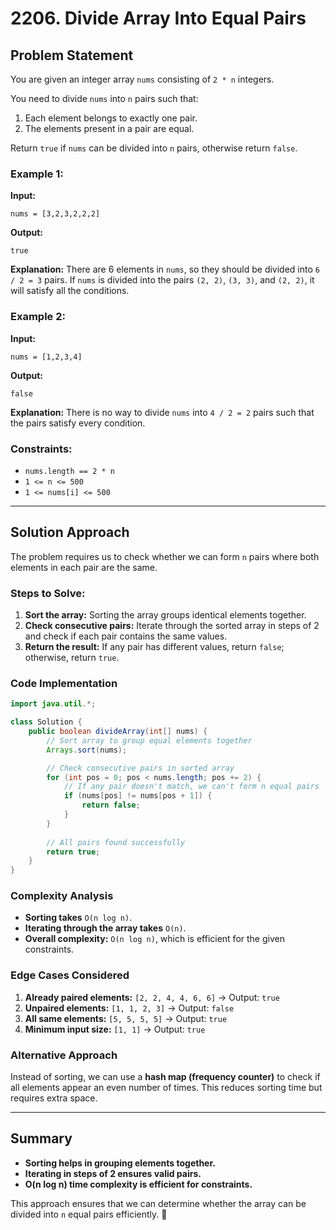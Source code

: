 # 2206. Divide Array Into Equal Pairs

## Problem Statement
You are given an integer array `nums` consisting of `2 * n` integers.

You need to divide `nums` into `n` pairs such that:

1. Each element belongs to exactly one pair.
2. The elements present in a pair are equal.

Return `true` if `nums` can be divided into `n` pairs, otherwise return `false`.

### Example 1:
**Input:**
```plaintext
nums = [3,2,3,2,2,2]
```
**Output:**
```plaintext
true
```
**Explanation:**
There are 6 elements in `nums`, so they should be divided into `6 / 2 = 3` pairs.
If `nums` is divided into the pairs `(2, 2)`, `(3, 3)`, and `(2, 2)`, it will satisfy all the conditions.

### Example 2:
**Input:**
```plaintext
nums = [1,2,3,4]
```
**Output:**
```plaintext
false
```
**Explanation:**
There is no way to divide `nums` into `4 / 2 = 2` pairs such that the pairs satisfy every condition.

### Constraints:
- `nums.length == 2 * n`
- `1 <= n <= 500`
- `1 <= nums[i] <= 500`

---

## Solution Approach
The problem requires us to check whether we can form `n` pairs where both elements in each pair are the same.

### Steps to Solve:
1. **Sort the array:** Sorting the array groups identical elements together.
2. **Check consecutive pairs:** Iterate through the sorted array in steps of 2 and check if each pair contains the same values.
3. **Return the result:** If any pair has different values, return `false`; otherwise, return `true`.

### Code Implementation
```java
import java.util.*;

class Solution {
    public boolean divideArray(int[] nums) {
        // Sort array to group equal elements together
        Arrays.sort(nums);

        // Check consecutive pairs in sorted array
        for (int pos = 0; pos < nums.length; pos += 2) {
            // If any pair doesn't match, we can't form n equal pairs
            if (nums[pos] != nums[pos + 1]) {
                return false;
            }
        }
        
        // All pairs found successfully
        return true;
    }
}
```

### Complexity Analysis
- **Sorting takes** `O(n log n)`.
- **Iterating through the array takes** `O(n)`.
- **Overall complexity:** `O(n log n)`, which is efficient for the given constraints.

### Edge Cases Considered
1. **Already paired elements:** `[2, 2, 4, 4, 6, 6]` → Output: `true`
2. **Unpaired elements:** `[1, 1, 2, 3]` → Output: `false`
3. **All same elements:** `[5, 5, 5, 5]` → Output: `true`
4. **Minimum input size:** `[1, 1]` → Output: `true`

### Alternative Approach
Instead of sorting, we can use a **hash map (frequency counter)** to check if all elements appear an even number of times. This reduces sorting time but requires extra space.

---

## Summary
- **Sorting helps in grouping elements together.**
- **Iterating in steps of 2 ensures valid pairs.**
- **O(n log n) time complexity is efficient for constraints.**

This approach ensures that we can determine whether the array can be divided into `n` equal pairs efficiently. 🚀

